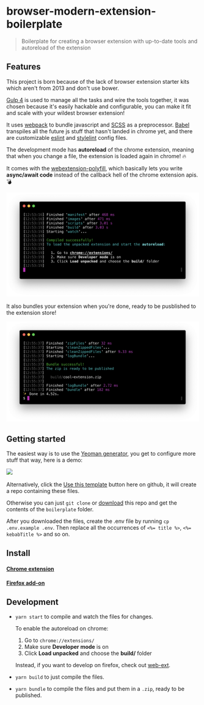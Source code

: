 # browser-modern-extension-boilerplate

> Boilerplate for creating a browser extension with up-to-date tools and autoreload of the extension

## Features

This project is born because of the lack of browser extension starter kits which aren't from 2013 and don't use bower.

[Gulp 4](https://github.com/gulpjs/gulp) is used to manage all the tasks and wire the tools together, it was chosen because it's easily hackable and configurable, you can make it fit and scale with your wildest browser extension!

It uses [webpack](https://webpack.js.org/) to bundle javascript and [SCSS](http://sass-lang.com/) as a preprocessor. [Babel](http://babeljs.io/) transpiles all the future js stuff that hasn't landed in chrome yet, and there are customizable [eslint](https://eslint.org/) and [stylelint](https://stylelint.io/) config files.

The development mode has **autoreload** of the chrome extension, meaning that when you change a file, the extension is loaded again in chrome! 🔥

It comes with the [webextension-polyfill](https://github.com/mozilla/webextension-polyfill), which basically lets you write **async/await code** instead of the callback hell of the chrome extension apis. 💣

<img src="screenshots/start.png" width="700">

It also bundles your extension when you're done, ready to be pusblished to the extension store!

<img src="screenshots/bundle.png" width="700">

## Getting started

The easiest way is to use the [Yeoman generator](https://github.com/marcofugaro/generator-browser-modern-extension), you get to configure more stuff that way, here is a demo:

<img src="screenshots/demo.gif" width="600">

Alternatively, click the [Use this template](https://github.com/marcofugaro/browser-modern-extension-boilerplate/generate) button here on github, it will create a repo containing these files.

Otherwise you can just `git clone` or [download](https://github.com/marcofugaro/browser-modern-extension-boilerplate/archive/master.zip) this repo and get the contents of the `boilerplate` folder.

After you downloaded the files, create the .env file by running `cp .env.example .env`. Then replace all the occurrences of `<%= title %>`, `<%= kebabTitle %>` and so on.

## Install

#### [Chrome extension]()
#### [Firefox add-on]()

## Development

- `yarn start` to compile and watch the files for changes.

  To enable the autoreload on chrome:

  1. Go to `chrome://extensions/`
  1. Make sure **Developer mode** is on
  1. Click **Load unpacked** and choose the **build/** folder

  Instead, if you want to develop on firefox, check out [web-ext](https://github.com/mozilla/web-ext).

- `yarn build` to just compile the files.
- `yarn bundle` to compile the files and put them in a `.zip`, ready to be published.